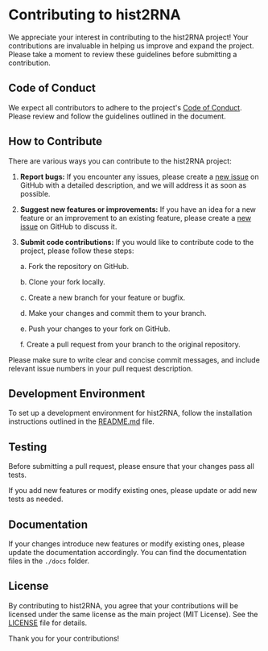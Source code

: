 # Contributing to hist2RNA

We appreciate your interest in contributing to the hist2RNA project! Your contributions are invaluable in helping us improve and expand the project. Please take a moment to review these guidelines before submitting a contribution.

## Code of Conduct

We expect all contributors to adhere to the project's [Code of Conduct](./CODE_OF_CONDUCT.md). Please review and follow the guidelines outlined in the document.

## How to Contribute

There are various ways you can contribute to the hist2RNA project:

1. **Report bugs:** If you encounter any issues, please create a [new issue](https://github.com/raktim-mondol/hist2RNA/issues/new) on GitHub with a detailed description, and we will address it as soon as possible.

2. **Suggest new features or improvements:** If you have an idea for a new feature or an improvement to an existing feature, please create a [new issue](https://github.com/raktim-mondol/hist2RNA/issues/new) on GitHub to discuss it.

3. **Submit code contributions:** If you would like to contribute code to the project, please follow these steps:

   a. Fork the repository on GitHub.
   
   b. Clone your fork locally.
   
   c. Create a new branch for your feature or bugfix.
   
   d. Make your changes and commit them to your branch.
   
   e. Push your changes to your fork on GitHub.
   
   f. Create a pull request from your branch to the original repository.

Please make sure to write clear and concise commit messages, and include relevant issue numbers in your pull request description.

## Development Environment

To set up a development environment for hist2RNA, follow the installation instructions outlined in the [README.md](./README.md) file.

## Testing

Before submitting a pull request, please ensure that your changes pass all tests. 

If you add new features or modify existing ones, please update or add new tests as needed.

## Documentation

If your changes introduce new features or modify existing ones, please update the documentation accordingly. You can find the documentation files in the `./docs` folder.

## License

By contributing to hist2RNA, you agree that your contributions will be licensed under the same license as the main project (MIT License). See the [LICENSE](./LICENSE) file for details.

Thank you for your contributions!

